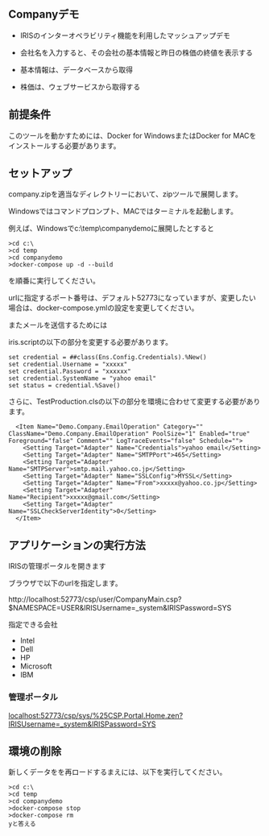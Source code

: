 ## Companyデモ

- IRISのインターオペラビリティ機能を利用したマッシュアップデモ
- 会社名を入力すると、その会社の基本情報と昨日の株価の終値を表示する

- 基本情報は、データベースから取得
- 株価は、ウェブサービスから取得する

## 前提条件

このツールを動かすためには、Docker for WindowsまたはDocker for MACをインストールする必要があります。


## セットアップ

company.zipを適当なディレクトリーにおいて、zipツールで展開します。

Windowsではコマンドプロンプト、MACではターミナルを起動します。

例えば、Windowsでc:\temp\companydemoに展開したとすると

```
>cd c:\
>cd temp
>cd companydemo
>docker-compose up -d --build

```
を順番に実行してください。

urlに指定するポート番号は、デフォルト52773になっていますが、変更したい場合は、docker-compose.ymlの設定を変更してください。

またメールを送信するためには

iris.scriptの以下の部分を変更する必要があります。

```
set credential = ##class(Ens.Config.Credentials).%New()
set credential.Username = "xxxxx"
set credential.Password = "xxxxxx"
set credential.SystemName = "yahoo email"
set status = credential.%Save()
```

さらに、TestProduction.clsの以下の部分を環境に合わせて変更する必要があります。

```
  <Item Name="Demo.Company.EmailOperation" Category="" ClassName="Demo.Company.EmailOperation" PoolSize="1" Enabled="true" Foreground="false" Comment="" LogTraceEvents="false" Schedule="">
    <Setting Target="Adapter" Name="Credentials">yahoo email</Setting>
    <Setting Target="Adapter" Name="SMTPPort">465</Setting>
    <Setting Target="Adapter" Name="SMTPServer">smtp.mail.yahoo.co.jp</Setting>
    <Setting Target="Adapter" Name="SSLConfig">MYSSL</Setting>
    <Setting Target="Adapter" Name="From">xxxxx@yahoo.co.jp</Setting>
    <Setting Target="Adapter" Name="Recipient">xxxxx@gmail.com</Setting>
    <Setting Target="Adapter" Name="SSLCheckServerIdentity">0</Setting>
  </Item>
```

## アプリケーションの実行方法

IRISの管理ポータルを開きます

ブラウザで以下のurlを指定します。

http://localhost:52773/csp/user/CompanyMain.csp?$NAMESPACE=USER&IRISUsername=_system&IRISPassword=SYS

指定できる会社

- Intel
- Dell
- HP
- Microsoft
- IBM

### 管理ポータル

[localhost:52773/csp/sys/%25CSP.Portal.Home.zen?IRISUsername=_system&IRISPassword=SYS](http://localhost:52773/csp/sys/%25CSP.Portal.Home.zen?IRISUsername=_system&IRISPassword=SYS)

## 環境の削除

新しくデータをを再ロードするまえには、以下を実行してください。

```
>cd c:\
>cd temp
>cd companydemo
>docker-compose stop
>docker-compose rm
yと答える
```
